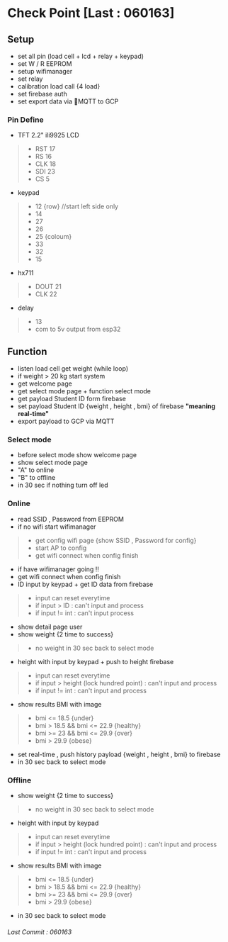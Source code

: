 # **Check Point [Last : 060163]**
## Setup <br>
- set all pin (load cell + lcd + relay + keypad) <br>
- set W / R EEPROM <br>
- setup wifimanager <br>
- set relay <br>
- calibration load call {4 load} <br>
- set firebase auth <br>
- set export data via MQTT to GCP
### Pin Define
- TFT 2.2" ili9925 LCD
> - RST 17
> - RS 16
> - CLK 18
> - SDI 23
> - CS 5
- keypad
> - 12 {row} //start left side only
> - 14
> - 27
> - 26
> - 25 {coloum}
> - 33
> - 32
> - 15
- hx711
> - DOUT 21
> - CLK 22
- delay 
> - 13
> - com to 5v output from esp32
## Function <br>
- listen load cell get weight (while loop)<br>
- if weight > 20 kg start system <br>
- get welcome page<br>
- get select mode page + function select mode<br>
- get payload Student ID form firebase<br>
- set payload Student ID {weight , height , bmi} of firebase <b>"meaning real-time"</b> <br>
- export payload to GCP via MQTT
### Select mode <br>
- before select mode show welcome page<br>
- show select mode page <br>
- "A" to online <br> 
- "B" to offline <br>
- in 30 sec if nothing turn off led 
### Online <br>
- read SSID , Password from EEPROM
- if no wifi start wifimanager 
 > - get config wifi page {show SSID , Password for config} <br>
 > - start AP to config <br>
 > - get wifi connect when config finish <br>
- if have wifimanager going !! 
- get wifi connect when config finish
- ID input by keypad + get ID data from firebase 
 > - input can reset everytime
 > - if input > ID : can't input and process <br>
 > - if input != int : can't input process 
- show detail page user
- show weight {2 time to success} 
 > - no weight in 30 sec back to select mode
- height with input by keypad + push to height firebase  
 > - input can reset everytime
 > - if input > height (lock hundred point) : can't input and process 
 > - if input != int : can't input and process
- show results BMI with image 
> - bmi <= 18.5 {under}
> - bmi > 18.5 && bmi <= 22.9 {healthy}
> - bmi >= 23 && bmi <= 29.9 {over}
> - bmi > 29.9 {obese}
- set real-time , push history payload {weight , height , bmi} to firebase
- in 30 sec back to select mode
### Offline
- show weight {2 time to success}
> - no weight in 30 sec back to select mode
- height with input by keypad 
 > - input can reset everytime
 > - if input > height (lock hundred point) : can't input and process 
 > - if input != int : can't input and process
- show results BMI with image 
> - bmi <= 18.5 {under}
> - bmi > 18.5 && bmi <= 22.9 {healthy}
> - bmi >= 23 && bmi <= 29.9 {over}
> - bmi > 29.9 {obese}
- in 30 sec back to select mode

###### Last Commit : 060163

